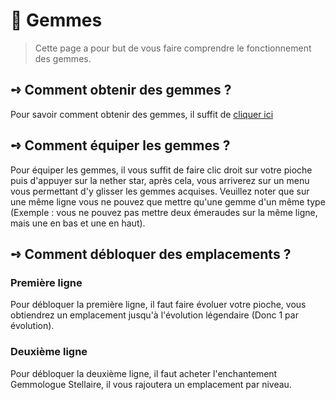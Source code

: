 # 💍 Gemmes
>Cette page a pour but de vous faire comprendre le fonctionnement des gemmes.

## **➺** Comment obtenir des gemmes ?
Pour savoir comment obtenir des gemmes, il suffit de [cliquer ici](../prison/rsc/objects.md)

## **➺** Comment équiper les gemmes ?
 Pour équiper les gemmes, il vous suffit de faire clic droit sur votre pioche puis d'appuyer sur la nether star, après cela, vous arriverez sur un menu vous permettant d'y glisser les gemmes acquises. Veuillez noter que sur une même ligne vous ne pouvez que mettre qu'une gemme d'un même type (Exemple : vous ne pouvez pas mettre deux émeraudes sur la même ligne, mais une en bas et une en haut).

## **➺** Comment débloquer des emplacements ?
### Première ligne
Pour débloquer la première ligne, il faut faire évoluer votre pioche, vous obtiendrez un emplacement jusqu'à l'évolution légendaire (Donc 1 par évolution).
### Deuxième ligne
Pour débloquer la deuxième ligne, il faut acheter l'enchantement Gemmologue Stellaire, il vous rajoutera un emplacement par niveau.
